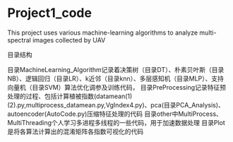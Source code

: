 # Project1_code
This project uses various machine-learning algorithms to analyze multi-spectral images collected by UAV 

目录结构


目录MachineLearning_Algorithm记录着决策树（目录DT）、朴素贝叶斯（目录NB）、逻辑回归（目录LR）、k近邻（目录knn）、多层感知机（目录MLP）、支持向量机（目录SVM）算法优化调参及训练代码，
目录PreProcessing记录特征预处理的过程、包括计算植被指数(datamean(1)(2).py,multiprocess_datamean.py,VgIndex4.py)、pca(目录PCA_Analysis)、autoencoder(AutoCode.py)压缩特征处理的代码
目录other中MultiProcess、MultiThreading个人学习多进程多线程的一些代码，用于加速数据处理
目录Plot是将各算法计算出的混淆矩阵各指数可视化的代码
